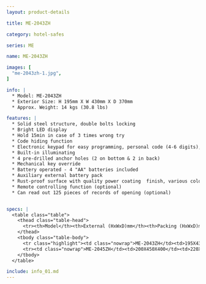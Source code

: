 ```yaml
---
layout: product-details

title: ME-2043ZH

category: hotel-safes

series: ME

name: ME-2043ZH

images: [
  "me-2043zh-1.jpg",
]

info: |
  * Model: ME-2043ZH
  * Exterior Size: H 195mm X W 430mm X D 370mm
  * Approx. Weight: 14 kgs (30.8 lbs)

features: |
  * Solid steel structure, double bolts locking
  * Bright LED display
  * Hold 15min in case of 3 times wrong try
  * Code hiding function
  * Electronic keypad for easy programming, personal code (4-6 digits), manager code (6 digits)
  * Built-in illuminating
  * 4 pre-drilled anchor holes (2 on bottom & 2 in back)
  * Mechanical key override
  * Battery operated - 4 "AA" batteries included
  * Auxiliary external battery pack
  * Rust-proof surface with quality power coating  finish, various colors available
  * Remote controlling function (optional)
  * Can read out 125 pieces of records of opening (optional) 


specs: |
  <table class="table">
    <thead class="table-head">
      <tr><th>Model</th><th>External (HxWxD)mm</th><th>Packing (HxWxD)mm</th><th>Weight (kg)</th><th>Door (mm)</th><th>Body (mm)</th><th>20’FCL (pcs)</th></tr>
    </thead>
    <tbody class="table-body">
      <tr class="highlight"><td class="nowrap">ME-2043ZH</td><td>195X430X370</td><td>215X450X420</td><td>13</td><td>5</td><td>2</td><td>685</td></tr>
      <tr><td class="nowrap">ME-2045ZH</td><td>200X450X400</td><td>220X470X450</td><td>14</td><td>5</td><td>2</td><td>625</td></tr>
    </tbody>
  </table>

include: info_01.md
---
```

